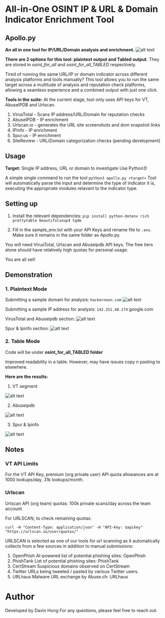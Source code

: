 # All-in-One OSINT IP & URL & Domain Indicator Enrichment Tool
## Apollo.py 
**An all in one tool for IP/URL/Domain analysis and enrichment.**
![alt text](/img/badges.png)

**There are 2 options for this tool: plaintext output and Tabled output**. They are stored in *osint_for_all* and *osint_for_all_TABLED* respectively.

Tired of running the same URL/IP or domain indicator across different analysis platforms and tools manually? This tool allows you to run the same target across a multitude of analysis and reputation check platforms, allowing a seamless experience and a combined output with just one click.

**Tools in the suite:**
At the current stage, tool only uses API keys for VT, AbuseIPDB and Urlscan.
1. VirusTotal - Scans IP address/URL/Domain for reputation checks
2. AbuseIPDB - IP enrichment
3. Urlscan.io - generates the URL site screenshots and dom snapshot links 
4. IPinfo - IP enrichment
5. Spur.us - IP enrichment
6. SiteReview - URL/Domain categorization checks (pending development)

## Usage
**Target:** Single IP address, URL or domain to investigate
Use Python3!

A simple single command to run the tool `python3 apollo.py <target>`
Tool will automatically parse the input and determine the type of indicator it is, executing the appropriate modules relavant to the indicator type.

## Setting up
1. Install the relevant dependencies:
`pip install python-dotenv rich prettytable beautifulsoup4 tqdm`

2. Fill in the sample_env.txt with your API Keys and rename file to `.env`. Make sure it remains in the same folder as Apollo.py.

You will need VirusTotal, Urlscan and Abuseipdb API keys. The free tiers alone should have relatively high quotas for personal usage.

You are all set!

## Demonstration 
### 1. Plaintext Mode
Submitting a sample domain for analysis: `hackernoon.com`
![alt text](/img/image.png)

Submitting a sample IP address for analysis: `142.251.40.174`  google.com

VirusTotal and Abuseipdb section:
![alt text](/img/vt_ptmode.png)

Spur & Ipinfo section:
![alt text](/img/spur_ptmode.png)

### 2. Table Mode
Code will be under **osint_for_all_TABLED folder**

Improved readability in a table. However, may have issues copy n pasting to elsewhere.

**Here are the results:**
1. VT segment

![alt text](/img/table_vt.png)

2. Abuseipdb
 
![alt text](/img/table_abuse.png)

3. Spur & Ipinfo

![alt text](/img/table_ip.png)


## Notes
### VT API Limits
For the VT API Key, premium (org private user) API quota allowances are at 1000 lookups/day, 31k lookups/month.

### Urlscan
Urlscan API (org team) quotas: 100k private scans/day across the team account.

For URLSCAN, to check remaining quotas:

`curl -H "Content-Type: application/json" -H "API-Key: $apikey" "https://urlscan.io/user/quotas/" `

URLSCAN is selected as one of our tools for url scanning as it automatically collects from a few sources in addition to manual submissions:
1. OpenPhish AI-powered list of potential phishing sites: OpenPhish
2. PhishTank List of potential phishing sites: PhishTank
3. CertStream Suspicious domains observed on CertStream
4. Twitter URLs being tweeted / pasted by various Twitter users.
5. URLhaus Malware URL exchange by Abuse.ch: URLhaus


# Author
Developed by Davin Hong
For any questions, please feel free to reach out.